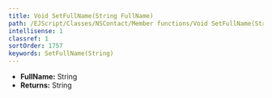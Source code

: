 ```yaml
---
title: Void SetFullName(String FullName)
path: /EJScript/Classes/NSContact/Member functions/Void SetFullName(String p_0)
intellisense: 1
classref: 1
sortOrder: 1757
keywords: SetFullName(String)
---
```



* **FullName:** String
* **Returns:** String


